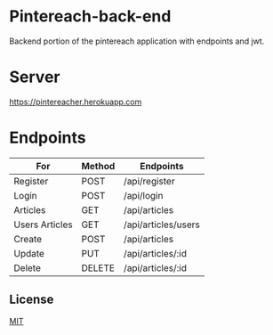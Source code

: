 # Pintereach-back-end

Backend portion of the pintereach application with endpoints and jwt.

# Server 
https://pintereacher.herokuapp.com

# Endpoints
| For | Method  | Endpoints |
| ------------- | ------------- | ------------- |
| Register  | POST  | /api/register|
| Login  |   POST | /api/login |
| Articles  | GET | /api/articles |
| Users Articles  | GET | /api/articles/users |
| Create |   POST | /api/articles |
| Update  |  PUT | /api/articles/:id |
| Delete  |  DELETE | /api/articles/:id |


## License
[MIT](https://choosealicense.com/licenses/mit/)
